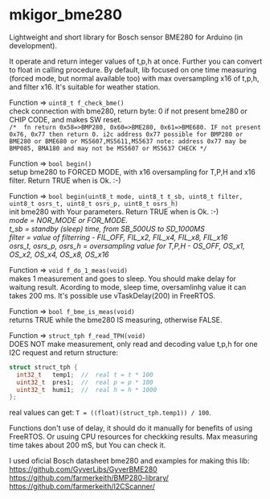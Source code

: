 # mkigor_bme280
Lightweight and short library for Bosch sensor BME280 for Arduino (in development).

It operate and return integer values of t,p,h at once.
Further you can convert to float in calling procedure.
By default, lib focused on one time measuring (forced mode, but normal available too) 
with max oversampling x16 of t,p,h, and filter x16. It's suitable for weather station.

Function => `uint8_t f_check_bme()`<BR>
check connection with bme280, return byte: 0 if not present bme280 or CHIP CODE, and makes SW reset.<br>
`/*  fn return 0x58=>BMP280, 0x60=>BME280, 0x61=>BME680. IF not present 0x76, 0x77 then return 0.
    i2c address 0x77 possible for BMP280 or BME280 or BME680 or MS5607,MS5611,MS5637
    note: address 0x77 may be BMP085, BMA180 and may not be MS5607 or MS5637 CHECK */`

Function => `bool begin()`<BR>
setup bme280 to FORCED MODE, with x16 oversampling for T,P,H and x16 filter. Return TRUE when is Ok. :-)

Function => `bool begin(uint8_t mode, uint8_t t_sb, uint8_t filter, uint8_t osrs_t, uint8_t osrs_p, uint8_t osrs_h)`<BR>
init bme280 with Your parameters. Return TRUE when is Ok. :-)<BR>
*mode = NOR_MODE or FOR_MODE. <BR>
t_sb = standby (sleep) time, from SB_500US to SD_1000MS<BR>
filter  =  value of filterring - FIL_OFF, FIL_x2, FIL_x4, FIL_x8, FIL_x16<BR>
osrs_t, osrs_p, osrs_h = oversampling value for T,P,H - OS_OFF, OS_x1, OS_x2, OS_x4, OS_x8, OS_x16*

Function => `void f_do_1_meas(void)`<BR>
makes 1 measurement and goes to sleep. You should make delay for waitung result.
Acording to mode, sleep time, oversamlinhg value it can takes 200 ms. It's possible use vTaskDelay(200) in FreeRTOS.

Function => `bool f_bme_is_meas(void)`<BR>
returns TRUE while the bme280 IS measuring, otherwise FALSE.

Function => `struct_tph f_read_TPH(void)`<BR>
DOES NOT make measurement, only read and decoding value t,p,h for one I2C request and return structure:
```c++
struct struct_tph {
  int32_t   temp1;  //  real t = t * 100
  uint32_t  pres1;  //  real p = p * 100
  uint32_t  humi1;  //  real h = h * 1000
};
```
real values can get: `T = ((float)(struct_tph.temp1)) / 100`.

Functions don't use of delay, it should do it manually for benefits of using FreeRTOS.
Or usuing CPU resources for checkking results. Max measuring time takes about 200 mS, but You can check it.

I used oficial Bosch datasheet bme280 and examples for making this lib:<BR>
https://github.com/GyverLibs/GyverBME280<BR>
https://github.com/farmerkeith/BMP280-library/<BR>
https://github.com/farmerkeith/I2CScanner/<BR>

